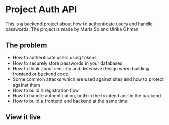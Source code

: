 # Project Auth API
This is a backend project about how to authenticate users and handle passwords. The project is made by Maria So and Ulrika Öhman

## The problem
- How to authenticate users using tokens
- How to securely store passwords in your databases
- How to think about security and defensive design when building frontend or backend code
- Some common attacks which are used against sites and how to protect against them
- How to build a registration flow
- How to handle authentication, both in the frontend and in the backend
- How to build a frontend and backend at the same time

## View it live


